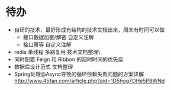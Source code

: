 # 待办

- 自研的技术，最好形成有结构的技术文档出来，周末有时间可以做
  - 接口数据加密/解密 自定义注解
  - 接口幂等 自定义注解
- redis 单线程   多路复用 技术文档整理\
- 同时配置 Feign 和 Ribbon 的超时时间的优先级
- 数据库设计范式 文档整理
- Spring处理@Async导致的循环依赖失败问题的方案详解 http://www.45fan.com/article.php?aid=1D5hgg7OHe5PBWNd
